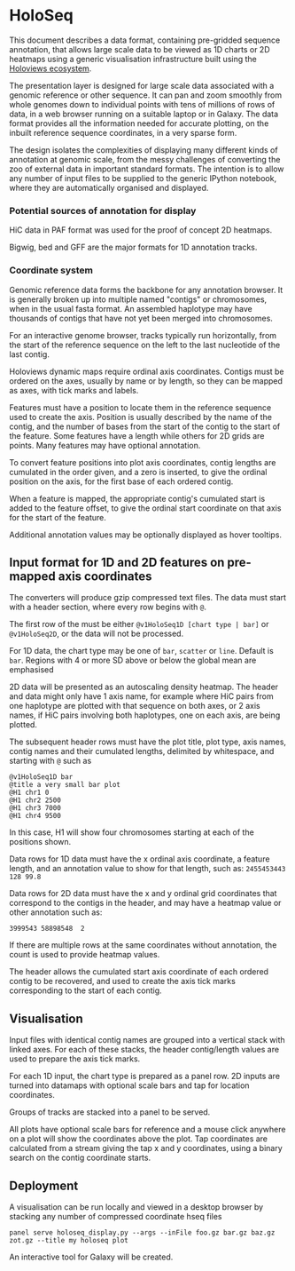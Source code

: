 # HoloSeq

This document describes a data format, containing pre-gridded sequence annotation, that allows large scale data to be viewed
as 1D charts or 2D heatmaps using a generic visualisation infrastructure built using the [Holoviews ecosystem](https://holoviews.org/).

The presentation layer is designed for large scale data associated with a genomic reference or other sequence. It can pan and zoom smoothly from whole genomes down to 
individual points with tens of millions of rows of data, in a web browser running on a suitable laptop or in Galaxy. The data format
provides all the information needed for accurate plotting, on the inbuilt reference sequence coordinates, in a very sparse form. 

The design isolates the complexities of displaying many different kinds of annotation at genomic scale, from the messy challenges of converting the 
zoo of external data in important standard formats. The intention is to allow any number of input files to be supplied to the generic IPython notebook, where
they are automatically organised and displayed. 

### Potential sources of annotation for display

HiC data in PAF format was used for the proof of concept 2D heatmaps.

Bigwig, bed and GFF are the major formats for 1D annotation tracks.

### Coordinate system

Genomic reference data forms the backbone for any annotation browser.
It is generally broken up into multiple named "contigs" or chromosomes, when in the usual fasta format.
An assembled haplotype may have thousands of contigs that have not yet been merged into chromosomes.

For an interactive genome browser, tracks typically run horizontally, from the start of the reference sequence on the left to the last nucleotide of the last contig.

Holoviews dynamic maps require ordinal axis coordinates. Contigs must be ordered on the axes, usually by name or by length,
so they can be mapped as axes, with tick marks and labels.

Features must have a position to locate them in the reference sequence used to create the axis. 
Position is usually described by the name of the contig, and the number of bases from the start of the contig to the start of the feature. 
Some features have a length while others for 2D grids are points. Many features may have optional annotation.

To convert feature positions into plot axis coordinates, contig lengths are cumulated in the order given, and a zero is inserted,
to give the ordinal position on the axis, for the first base of each ordered contig. 

When a feature is mapped, the appropriate contig's cumulated start is added to the feature offset, to give the 
ordinal start coordinate on that axis for the start of the feature.

Additional annotation values may be optionally displayed as hover tooltips.

## Input format for 1D and 2D features on pre-mapped axis coordinates

The converters will produce gzip compressed text files. The data must start with a header section, where every row begins with `@`.

The first row of the must be either `@v1HoloSeq1D [chart type | bar]` or `@v1HoloSeq2D`, or the data will not be processed.

For 1D data, the chart type may be one of `bar`, `scatter` or `line`. Default is `bar`. Regions with 4 or more SD above or below the global mean are 
emphasised

2D data will be presented as an autoscaling density heatmap. The header and data might only have 1 axis name, for example where HiC pairs from one haplotype are plotted
with that sequence on both axes, or 2 axis names, if HiC pairs involving both haplotypes, one on each axis, are being plotted.

The subsequent header rows must have the plot title, plot type, axis names, contig names and their cumulated lengths, delimited by whitespace, and starting with `@` such as

```
@v1HoloSeq1D bar
@title a very small bar plot
@H1 chr1 0
@H1 chr2 2500
@H1 chr3 7000
@H1 chr4 9500
```

In this case, H1 will show four chromosomes starting at each of the positions shown.

Data rows for 1D data must have the x ordinal axis coordinate, a feature length, and an annotation value to show for that length, such as:
`2455453443 128 99.8`

Data rows for 2D data must have the x and y ordinal grid coordinates that correspond to the contigs in the header, and 
may have a heatmap value or other annotation such as:

`3999543 58898548  2`

If there are multiple rows at the same coordinates without annotation, the count is used to provide heatmap values.

The header allows the cumulated start axis coordinate of each ordered contig to be recovered, and used to create the axis tick marks 
corresponding to the start of each contig.

## Visualisation

Input files with identical contig names are grouped into a vertical stack with linked axes.
For each of these stacks, the header contig/length values are used to prepare the axis tick marks.

For each 1D input, the chart type is prepared as a panel row.
2D inputs are turned into datamaps with optional scale bars and tap for location coordinates.

Groups of tracks are stacked into a panel to be served.

All plots have optional scale bars for reference and a mouse click anywhere on a plot will show the coordinates above the plot.
Tap coordinates are calculated from a stream giving the tap x and y coordinates, using a binary search on the contig coordinate starts.

## Deployment

A visualisation can be run locally and viewed in a desktop browser by stacking any number of compressed coordinate hseq 
files 

`panel serve holoseq_display.py --args --inFile foo.gz bar.gz baz.gz zot.gz --title my holoseq plot`

An interactive tool for Galaxy will be created.


